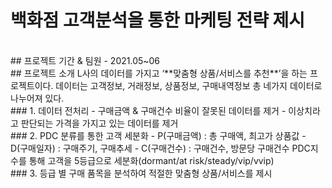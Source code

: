 # 백화점 고객분석을 통한 마케팅 전략 제시
<br/>
## 프로젝트 기간 & 팀원
- 2021.05~06
<br/>
## 프로젝트 소개
 L사의 데이터를 가지고 ‘**맞춤형 상품/서비스를 추천**’을 하는 프로젝트이다. 데이터는 고객정보, 거래정보, 상품정보, 구매내역정보 총 네가지 데이터로 나누어져 있다.
<br/>
### 1. 데이터 전처리
- 구매금액 & 구매건수 비율이 잘못된 데이터를 제거
- 이상치라고 판단되는 가격을 가지고 있는 데이터를 제거
<br/>
### 2. PDC 분류를 통한 고객 세분화
- P(구매금액) : 총 구매액, 최고가 상품값
- D(구매일자) : 구매주기, 구매추세
- C(구매건수) : 구매건수, 방문당 구매건수
 PDC지수를 통해 고객을 5등급으로 세분화(dormant/at risk/steady/vip/vvip)
 <br/>
 ### 3. 등급 별 구매 품목을 분석하여 적절한 맞춤형 상품/서비스를 제시

